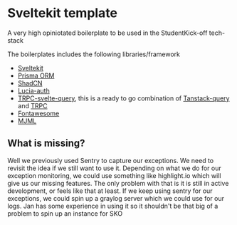 # Sveltekit template

A very high opiniotated boilerplate to be used in the StudentKick-off tech-stack

The boilerplates includes the following libraries/framework

- [Sveltekit](kit.svelte.dev)
- [Prisma ORM](www.prisma.io/docs/orm)
- [ShadCN](www.shadcn-svelte.com)
- [Lucia-auth](https://lucia-auth.com/)
- [TRPC-svelte-query](https://github.com/ottomated/trpc-svelte-query), this is a ready to go combination of [Tanstack-query](tanstack.com/query/latest/docs/svelte/overview) and [TRPC](trpc.io)
- [Fontawesome](fontawesome.com)
- [MJML](documentation.mjml.io/)

## What is missing?

Well we previously used Sentry to capture our exceptions. We need to revisit the idea if we still want to use it.
Depending on what we do for our exception monitoring, we could use something like highlight.io which will give us our missing features. The only problem with that is it is still in active development, or feels like that at least.
If we keep using sentry for our exceptions, we could spin up a graylog server which we could use for our logs. Jan has some experience in using it so it shouldn't be that big of a problem to spin up an instance for SKO
